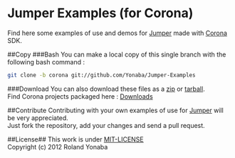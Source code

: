 Jumper Examples (for Corona)
===========================

Find here some examples of use and demos for [Jumper](https://github.com/Yonaba/Jumper) made with [Corona](http://www.coronalabs.com) SDK.

##Copy
###Bash
You can make a local copy of this single branch with the following bash command :

```bash
git clone -b corona git://github.com/Yonaba/Jumper-Examples
```

###Download
You can also download these files as a [zip](https://github.com/Yonaba/Jumper-Examples/zipball/corona) or [tarball](https://github.com/Yonaba/Jumper-Examples/tarball/corona).<br/>
Find Corona projects packaged here : [Downloads](https://github.com/Yonaba/Jumper-Examples/downloads)

##Contribute
Contributing with your own examples of use for [Jumper](https://github.com/Yonaba/Jumper) will be very appreciated. <br/>
Just fork the repository, add your changes and send a pull request.

##License##
This work is under [MIT-LICENSE](http://www.opensource.org/licenses/mit-license.php)<br/>
Copyright (c) 2012 Roland Yonaba<br/>